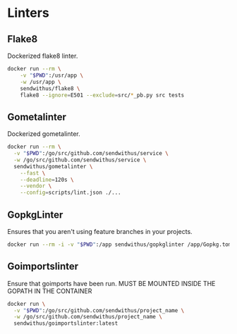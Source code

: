 # Linters


## Flake8

Dockerized flake8 linter.

```bash
docker run --rm \
    -v "$PWD":/usr/app \
    -w /usr/app \
    sendwithus/flake8 \
    flake8 --ignore=E501 --exclude=src/*_pb.py src tests
```

## Gometalinter

Dockerized gometalinter.

```bash
docker run --rm \
  -v "$PWD":/go/src/github.com/sendwithus/service \
  -w /go/src/github.com/sendwithus/service \
  sendwithus/gometalinter \
    --fast \
    --deadline=120s \
    --vendor \
    --config=scripts/lint.json ./...
```

## GopkgLinter

Ensures that you aren't using feature branches in your projects.

```bash
docker run --rm -i -v "$PWD":/app sendwithus/gopkglinter /app/Gopkg.toml
```

## Goimportslinter

Ensure that goimports have been run. MUST BE MOUNTED INSIDE THE GOPATH IN THE CONTAINER

```bash
docker run \
  -v "$PWD":/go/src/github.com/sendwithus/project_name \
  -w /go/src/github.com/sendwithus/project_name \
  sendwithus/goimportslinter:latest
```
